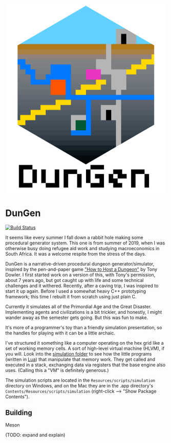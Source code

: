 <p align="center"><img src="https://github.com/sjml/dungen/raw/master/art/DunGenLogo.png"></p>

# DunGen

[![Build Status](https://optimistpanda.visualstudio.com/DunGen/_apis/build/status/sjml.dungen2?branchName=master)](https://optimistpanda.visualstudio.com/DunGen/_build/latest?definitionId=1&branchName=master)

It seems like every summer I fall down a rabbit hole making some procedural generator system. This one is from summer of 2019, when I was otherwise busy doing refugee aid work and studying macroeconomics in South Africa. It was a welcome respite from the stress of the days.

DunGen is a narrative-driven procedural dungeon generator/simulator, inspired by the pen-and-paper game ["How to Host a Dungeon"](https://store.tonydowler.com/listing/591021523/how-to-host-a-dungeon-pdf) by Tony Dowler. I first started work on a version of this, with Tony's permission, about 7 years ago, but got caught up with life and some technical challenges and it withered. Recently, after a caving trip, I was inspired to start it up again. Before I used a somewhat heavy C++ prototyping framework; this time I rebuilt it from scratch using just plain C. 

Currently it simulates all of the Primordial Age and the Great Disaster. Implementing agents and civilizations is a bit trickier, and honestly, I might wander away as the semester gets going. But this was fun to make. 

It's more of a programmer's toy than a friendly simulation presentation, so the handles for playing with it can be a little archaic.

I've structured it something like a computer operating on the hex grid like a set of working memory cells. A sort of high-level virtual machine (HLVM), if you will. Look into the [simulation folder](https://github.com/sjml/dungen2/tree/master/scripts/simulation) to see how the little programs (written in [Lua](https://www.lua.org/)) that manipulate that memory work. They get called and executed in a stack, exchanging data via registers that the base engine also uses. (Calling this a "VM" is definitely generous.) 

The simulation scripts are located in the `Resources/scripts/simulation` directory on Windows, and on the Mac they are in the .app directory's `Contents/Resources/scripts/simulation` (right-click --> "Show Package Contents").

## Building
Meson

(TODO: expand and explain)
